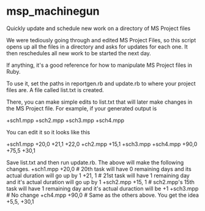 msp_machinegun
==============

Quickly update and schedule new work on a directory of MS Project files

We were tediously going through and edited MS Project Files, so this script opens up all the files in a directory and asks for updates for each one.  It then reschedules all new work to be started the next day.

If anything, it's a good reference for how to manipulate MS Project files in Ruby.

To use it, set the paths in reportgen.rb and update.rb to where your project files are.  A file called list.txt is created.

There, you can make simple edits to list.txt that will later make changes in the MS Project file.  For example, if your generated output is

+sch1.mpp
+sch2.mpp
+sch3.mpp
+sch4.mpp

You can edit it so it looks like this

+sch1.mpp
+20,0
+21,1
+22,0
+ch2.mpp
+15,1
+sch3.mpp
+sch4.mpp
+90,0
+75,5
+30,1

Save list.txt and then run update.rb.  The above will make the following changes.
+sch1.mpp
+20,0 # 20th task will have 0 remaining days and its actual duration will go up by 1
+21, 1 # 21st task will have 1 remaining day and it's actual duration will go up by 1
+sch2.mpp
+15, 1 # sch2.mpp's 15th task will have 1 remaining day and it's actual duraction will be +1
+sch3.mpp # No change
+ch4.mpp
+90,0 # Same as the others above.  You get the idea
+5,5,
+30,1

